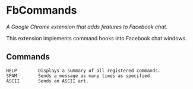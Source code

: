 # FbCommands
*A Google Chrome extension that adds features to Facebook chat.*

This extension implements command hooks into Facebook chat windows.

## Commands
```
HELP        Displays a summary of all registered commands.
SPAM        Sends a message as many times as specified.
ASCII       Sends an ASCII art.
```
